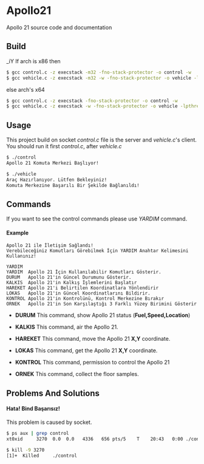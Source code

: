 # Apollo21
Apollo 21 source code and documentation

## Build

_iY
If arch is x86 then
```sh
$ gcc control.c -z execstack -m32 -fno-stack-protector -o control -w
$ gcc vehicle.c -z execstack -m32 -w -fno-stack-protector -o vehicle -lpthread
``` 
else arch's x64 
```sh
$ gcc control.c -z execstack -fno-stack-protector -o control -w
$ gcc vehicle.c -z execstack -w -fno-stack-protector -o vehicle -lpthread
``` 


## Usage

This project build on socket *control.c* file is the server and *vehicle.c*'s client. You should run it first *control.c*, after *vehicle.c*

```sh
$ ./control
Apollo 21 Komuta Merkezi Başlıyor!
``` 

```sh
$ ./vehicle
Araç Hazırlanıyor. Lütfen Bekleyiniz!
Komuta Merkezine Başarılı Bir Şekilde Bağlanıldı!
``` 

## Commands
If you want to see the control commands please use *YARDIM* command.

#### Example

```
Apollo 21 ile İletişim Sağlandı!
Verebileceğiniz Komutları Görebilmek İçin YARDIM Anahtar Kelimesini Kullanınız!

YARDIM
YARDIM	Apollo 21 İçin Kullanılabilir Komutları Gösterir.
DURUM	Apollo 21'in Güncel Durumunu Gösterir.
KALKIS	Apollo 21'in Kalkış İşlemlerini Başlatır
HAREKET	Apollo 21'i Belirtilen Koordinatlara Yönlendirir
LOKAS	Apollo 21'in Güncel Koordinatlarını Bildirir.
KONTROL	Apollo 21'in Kontrolünü, Kontrol Merkezine Bırakır
ORNEK	Apollo 21'in Son Karşılaştığı 3 Farklı Yüzey Birimini Gösterir
``` 

 - **DURUM**
 This command, show Apollo 21 status (**Fuel,Speed,Location**)
 
 - **KALKIS**
 This command, air the Apollo 21.
 
 - **HAREKET**
 This command, move the Apollo 21 **X,Y** coordinate.
 
 - **LOKAS**
 This command, get the Apollo 21 **X,Y** coordinate.
 
 - **KONTROL**
 This command, permission to control the Apollo 21
 
 - **ORNEK**
 This command, collect the floor samples.


## Problems And Solutions

#### Hata! Bind Başarısız!

This problem is caused by socket.

```sh
$ ps aux | grep control
xt0xid     3270  0.0  0.0   4336   656 pts/5    T    20:43   0:00 ./control
``` 

```sh
$ kill -9 3270
[1]+  Killed     ./control
``` 
